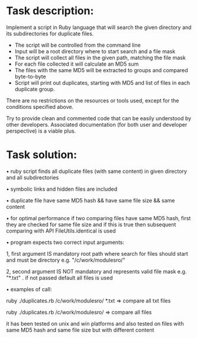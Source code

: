 # **Task description:**

Implement a script in Ruby language that will search the given directory and its subdirectories for duplicate files.

-	The script will be controlled from the command line
-	Input will be a root directory where to start search and a file mask
-	The script will collect all files in the given path, matching the file mask
-	For each file collected it will calculate an MD5 sum
-	The files with the same MD5 will be extracted to groups and compared byte-to-byte
-	Script will print out duplicates, starting with MD5 and list of files in each duplicate group.

There are no restrictions on the resources or tools used, except for the conditions specified above.

Try to provide clean and commented code that can be easily understood by other developers.
Associated documentation (for both user and developer perspective) is a viable plus.

# **Task solution:**


• ruby script finds all duplicate files (with same content) in given directory and all subdirectories

• symbolic links and hidden files are included

• duplicate file have same MD5 hash && have same file size && same content

• for optimal performance if two comparing files have same MD5 hash, first they are checked for same file size
and if this is true then subsequent comparing with API FileUtils.identical is used

• program expects two correct input arguments:

  1, first argument IS mandatory root path where search for files should start and must be directory e.g. "/c/work/modulesro/"
  
2, second argument IS NOT mandatory and represents valid file mask e.g. "*.txt" . if not passed default all files is used  

• examples of call:

  ruby ./duplicates.rb /c/work/modulesro/ *.txt    => compare all txt files
  
  ruby ./duplicates.rb /c/work/modulesro/          => compare all files

it has been tested on unix and win platforms and also tested on files with same MD5 hash and 
same file size but with different content 
